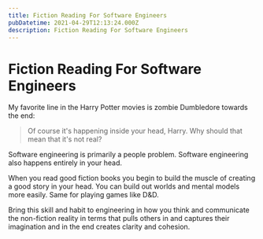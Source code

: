 ```yaml
---
title: Fiction Reading For Software Engineers
pubDatetime: 2021-04-29T12:13:24.000Z
description: Fiction Reading For Software Engineers
---
```


# Fiction Reading For Software Engineers

My favorite line in the Harry Potter movies is zombie Dumbledore towards the end:

> Of course it's happening inside your head, Harry. Why should that mean that it's not real?

Software engineering is primarily a people problem. Software engineering also happens entirely in your head.

When you read good fiction books you begin to build the muscle of creating a good story in your head. You can build out worlds and mental models more easily. Same for playing games like D&D.

Bring this skill and habit to engineering in how you think and communicate the non-fiction reality in terms that pulls others in and captures their imagination and in the end creates clarity and cohesion.
